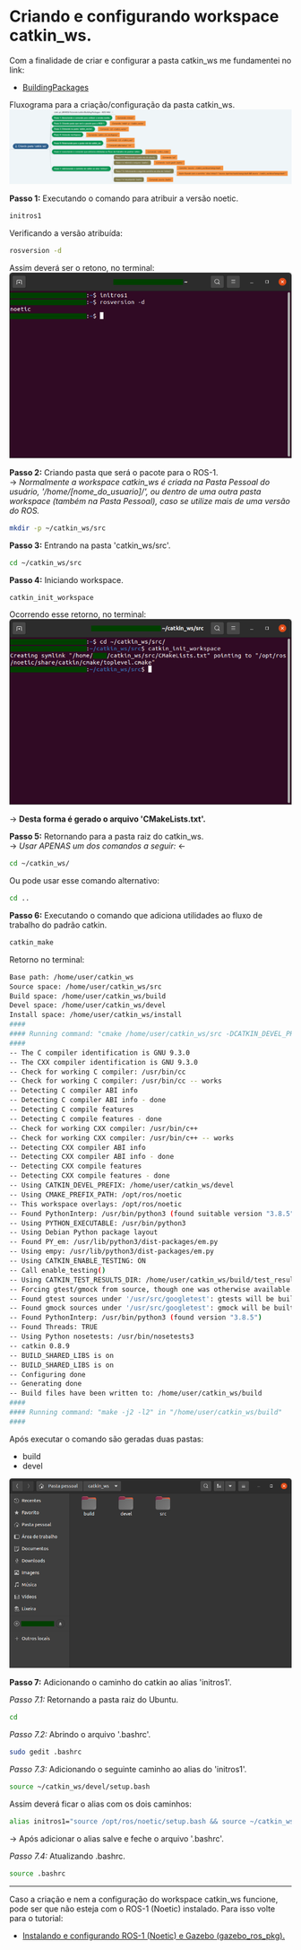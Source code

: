 # Criando e configurando workspace catkin_ws.

Com a finalidade de criar e configurar a pasta catkin_ws me fundamentei no link:
* [BuildingPackages](http://wiki.ros.org/noetic/Installation/Ubuntu)

Fluxograma para a criação/configuração da pasta catkin_ws.
![flowchart create folder](/images/flowchart_create_folder.png)

**Passo 1:** Executando o comando para atribuir a versão noetic.
```bash
initros1
```

Verificando a versão atribuída:
```bash
rosversion -d
```

Assim deverá ser o retono, no terminal: <br/>
![ros version](/images/ros_version.png)

**Passo 2:** Criando pasta que será o pacote para o ROS-1. <br/>
 -> *Normalmente a workspace catkin_ws é criada na Pasta Pessoal do usuário, '/home/[nome_do_usuario]/', ou dentro de uma outra pasta workspace (também na Pasta Pessoal), caso se utilize mais de uma versão do ROS.*
```bash
mkdir -p ~/catkin_ws/src
```

**Passo 3:** Entrando na pasta 'catkin_ws/src'.
```bash
cd ~/catkin_ws/src
```

**Passo 4:** Iniciando workspace.
```bash
catkin_init_workspace
```

Ocorrendo esse retorno, no terminal: <br/>
![init workspace](/images/init_workspace.png)

 -> **Desta forma é gerado o arquivo 'CMakeLists.txt'.**

**Passo 5:** Retornando para a pasta raiz do catkin_ws. <br/>
 -> *Usar APENAS um dos comandos a seguir:* <- <br/>
```bash
cd ~/catkin_ws/
```

Ou pode usar esse comando alternativo:
```bash
cd ..
```

**Passo 6:** Executando o comando que adiciona utilidades ao fluxo de trabalho do padrão catkin.
```bash
catkin_make
```
Retorno no terminal:
```bash
Base path: /home/user/catkin_ws
Source space: /home/user/catkin_ws/src
Build space: /home/user/catkin_ws/build
Devel space: /home/user/catkin_ws/devel
Install space: /home/user/catkin_ws/install
####
#### Running command: "cmake /home/user/catkin_ws/src -DCATKIN_DEVEL_PREFIX=/home/user/catkin_ws/devel -DCMAKE_INSTALL_PREFIX=/home/user/catkin_ws/install -G Unix Makefiles" in "/home/user/catkin_ws/build"
####
-- The C compiler identification is GNU 9.3.0
-- The CXX compiler identification is GNU 9.3.0
-- Check for working C compiler: /usr/bin/cc
-- Check for working C compiler: /usr/bin/cc -- works
-- Detecting C compiler ABI info
-- Detecting C compiler ABI info - done
-- Detecting C compile features
-- Detecting C compile features - done
-- Check for working CXX compiler: /usr/bin/c++
-- Check for working CXX compiler: /usr/bin/c++ -- works
-- Detecting CXX compiler ABI info
-- Detecting CXX compiler ABI info - done
-- Detecting CXX compile features
-- Detecting CXX compile features - done
-- Using CATKIN_DEVEL_PREFIX: /home/user/catkin_ws/devel
-- Using CMAKE_PREFIX_PATH: /opt/ros/noetic
-- This workspace overlays: /opt/ros/noetic
-- Found PythonInterp: /usr/bin/python3 (found suitable version "3.8.5", minimum required is "3") 
-- Using PYTHON_EXECUTABLE: /usr/bin/python3
-- Using Debian Python package layout
-- Found PY_em: /usr/lib/python3/dist-packages/em.py  
-- Using empy: /usr/lib/python3/dist-packages/em.py
-- Using CATKIN_ENABLE_TESTING: ON
-- Call enable_testing()
-- Using CATKIN_TEST_RESULTS_DIR: /home/user/catkin_ws/build/test_results
-- Forcing gtest/gmock from source, though one was otherwise available.
-- Found gtest sources under '/usr/src/googletest': gtests will be built
-- Found gmock sources under '/usr/src/googletest': gmock will be built
-- Found PythonInterp: /usr/bin/python3 (found version "3.8.5") 
-- Found Threads: TRUE  
-- Using Python nosetests: /usr/bin/nosetests3
-- catkin 0.8.9
-- BUILD_SHARED_LIBS is on
-- BUILD_SHARED_LIBS is on
-- Configuring done
-- Generating done
-- Build files have been written to: /home/user/catkin_ws/build
####
#### Running command: "make -j2 -l2" in "/home/user/catkin_ws/build"
####
```
Após executar o comando são geradas duas pastas: 
* build
* devel

![folders](/images/folders.png)

**Passo 7:** Adicionando o caminho do catkin ao alias 'initros1'.

*Passo 7.1:* Retornando a pasta raiz do Ubuntu.
```bash
cd
```

*Passo 7.2:* Abrindo o arquivo '.bashrc'.
```bash
sudo gedit .bashrc
```

*Passo 7.3:* Adicionando o seguinte caminho ao alias do 'initros1'.
```bash
source ~/catkin_ws/devel/setup.bash
```

Assim deverá ficar o alias com os dois caminhos:
```bash
alias initros1="source /opt/ros/noetic/setup.bash && source ~/catkin_ws/devel/setup.bash";
```

-> Após adicionar o alias salve e feche o arquivo '.bashrc'.

*Passo 7.4:* Atualizando .bashrc.
```bash
source .bashrc
```

---
Caso a criação e nem a configuração do workspace catkin_ws funcione, pode ser que não esteja com o ROS-1 (Noetic) instalado. Para isso volte para o tutorial:
* [Instalando e configurando ROS-1 (Noetic) e Gazebo (gazebo_ros_pkg).](https://github.com/Math09/infnet_ros/tree/ros_noetic)
